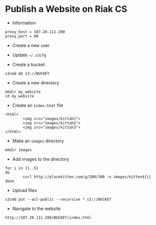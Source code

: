 # Publish a Website on Riak CS

* Information

```
proxy_host = 107.20.111.200
proxy_port = 80
```

* Create a new user

* Update `~/.s3cfg`

* Create a bucket

```
s3cmd mb s3://BUCKET
```

* Create a new directory

```
mkdir my_website
cd my_website
```

* Create an `index.html` file

```
<html>
        <img src="images/kittah1">
        <img src="images/kittah2">
        <img src="images/kittah3">
</html>
```

* Make an `images` directory

```
mkdir images
```

* Add images to the directory

```
for i in {1..5}
do
        curl http://placekitten.com/g/200/300 -o images/kitten${i}
done
```

* Upload files

```
s3cmd put --acl-public --recursive * s3://BUCKET
```

* Navigate to the website

```
http://107.20.111.200/BUCKET/index.html
```
